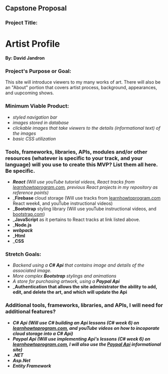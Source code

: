 ## <strong>Capstone Proposal</strong>

### Project Title:   
# <strong>Artist Profile</strong>

#### By:  David Jandron

### Project's Purpose or Goal:

This site will introduce viewers to my many works of art. There will also be an "About" portion that covers artist process, background, appearances, and uupcoming shows.

### Minimum Viable Product:

* _styled navigation bar_
* _images stored in database_
* _clickable images that take viewers to the details (informational text) of the images_
* _basic CSS utilization_ 

### Tools, frameworks, libraries, APIs, modules and/or other resources (whatever is specific to your track, and your language) will you use to create this MVP? List them all here. Be specific.

* _<strong>React</strong> (Will use youTube tutorial videos, React tracks from <a href="https://www.learnhowtoprogram.com/react">learnhowtoprogram.com</a>, previous React projects in my repository as reference points)_
* _<strong>Firebase</strong> cloud storage (Will use tracks from <a href="https://www.learnhowtoprogram.com/react">learnhowtoprogram.com</a> React week4, and youTube instructional videos)
* _<strong>Bootstrap</strong> styling library (Will use youTube instructional videos, and <a href="https://getbootstrap.com/">bootstrap.com</a>)
* _<strong>JavaScript</strong> as it pertains to React tracks at link listed above.
* _<strong>Node.js</strong>
* _<strong>webpack</strong>_
* _<strong>Html</strong>
* _<strong>CSS</strong>

### Stretch Goals:

* _Backend using a <strong>C# Api</strong> that contains image and details of the associated image._
* _More complex <strong>Bootstrap</strong> stylings and animations_
* _A store for purchasing artwork, using a <strong>Paypal Api</strong>_
* _<strong>Authentication</a> that allows the site administrator the ability to add, edit, and delete the art, and which will update the Api

### Additional tools, frameworks, libraries, and APIs, I will need for additional features?

* _<strong>C# Api</strong> (Will use C# building an Api lessons (C# week 6) on <a href="https://www.learnhowtoprogram.com/c-and-net">learnhowtoprogram.com</a>, and youTube videos on how to incoporate cloud storage into a C# Api)_
* _<strong>Paypal Api</strong> (Will use implementing Api's lessons (C# week 6) on <a href="https://www.learnhowtoprogram.com/c-and-net">learnhowtoprogram.com</a>, I will also use the <a href="https://developer.paypal.com/api/rest/">Paypal Api</a> informational site)_
* _<strong>.NET</strong>_
* _<strong>Asp.Net</strong>_
* _<strong>Entity Framework</strong>_


